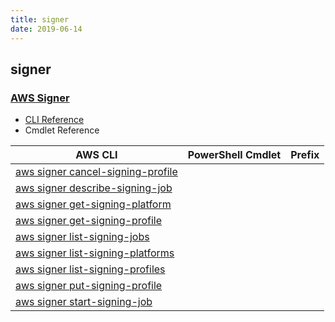 ```yaml
---
title: signer
date: 2019-06-14
---
```


## signer

### [AWS Signer](https://docs.aws.amazon.com/signer/latest/api/Welcome.html)

* [CLI Reference](https://docs.aws.amazon.com/cli/latest/reference/signer/index.html)
* Cmdlet Reference

|AWS CLI|PowerShell Cmdlet|Prefix|
|----|----|:--:|
|[aws signer cancel-signing-profile](https://docs.aws.amazon.com/cli/latest/reference/signer/cancel-signing-profile.html)|||
|[aws signer describe-signing-job](https://docs.aws.amazon.com/cli/latest/reference/signer/describe-signing-job.html)|||
|[aws signer get-signing-platform](https://docs.aws.amazon.com/cli/latest/reference/signer/get-signing-platform.html)|||
|[aws signer get-signing-profile](https://docs.aws.amazon.com/cli/latest/reference/signer/get-signing-profile.html)|||
|[aws signer list-signing-jobs](https://docs.aws.amazon.com/cli/latest/reference/signer/list-signing-jobs.html)|||
|[aws signer list-signing-platforms](https://docs.aws.amazon.com/cli/latest/reference/signer/list-signing-platforms.html)|||
|[aws signer list-signing-profiles](https://docs.aws.amazon.com/cli/latest/reference/signer/list-signing-profiles.html)|||
|[aws signer put-signing-profile](https://docs.aws.amazon.com/cli/latest/reference/signer/put-signing-profile.html)|||
|[aws signer start-signing-job](https://docs.aws.amazon.com/cli/latest/reference/signer/start-signing-job.html)|||


